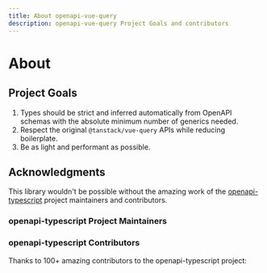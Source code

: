 ```yaml
---
title: About openapi-vue-query
description: openapi-vue-query Project Goals and contributors
---
```

<script setup>
  import { VPTeamMembers } from 'vitepress/theme';
  import Contributors from '../.vitepress/theme/Contributors.vue'
  import data from '../data/contributors.json';
</script>

# About

## Project Goals

1. Types should be strict and inferred automatically from OpenAPI schemas with the absolute minimum number of generics needed.
2. Respect the original `@tanstack/vue-query` APIs while reducing boilerplate.
3. Be as light and performant as possible.

## Acknowledgments

This library wouldn't be possible without the amazing work of the [openapi-typescript](https://github.com/openapi-ts/openapi-typescript) project maintainers and contributors.

### openapi-typescript Project Maintainers

<VPTeamMembers size="small" :members="data.maintainers" />

### openapi-typescript Contributors

Thanks to 100+ amazing contributors to the openapi-typescript project:

<Contributors :contributors="data.contributors" />
